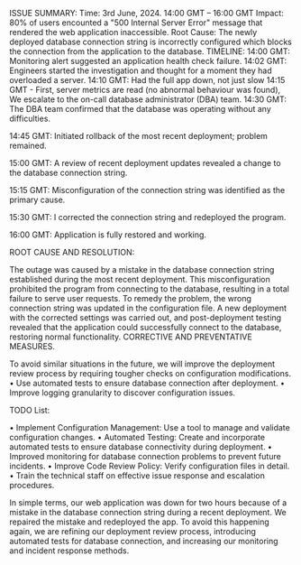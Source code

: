 ISSUE SUMMARY:
Time: 3rd June, 2024. 14:00 GMT – 16:00 GMT
Impact: 80% of users encounted a "500 Internal Server Error" message that rendered the web application inaccessible.
Root Cause: The newly deployed database connection string is incorrectly configured which blocks the connection from the application to the database.
TIMELINE:
14:00 GMT: Monitoring alert suggested an application health check failure.
14:02 GMT: Engineers started the investigation and thought for a moment they had overloaded a server.
14:10 GMT: Had the full app down, not just slow
14:15 GMT - First, server metrics are read (no abnormal behaviour was found), We escalate to the on-call database administrator (DBA) team.
14:30 GMT: The DBA team confirmed that the database was operating without any difficulties.

 14:45 GMT: Initiated rollback of the most recent deployment; problem remained.

 15:00 GMT: A review of recent deployment updates revealed a change to the database connection string.

 15:15 GMT: Misconfiguration of the connection string was identified as the primary cause.

 15:30 GMT: I corrected the connection string and redeployed the program.

 16:00 GMT: Application is fully restored and working.




 ROOT CAUSE AND RESOLUTION:

 The outage was caused by a mistake in the database connection string established during the most recent deployment. This misconfiguration prohibited the program from connecting to the database, resulting in a total failure to serve user requests.
 To remedy the problem, the wrong connection string was updated in the configuration file. A new deployment with the corrected settings was carried out, and post-deployment testing revealed that the application could successfully connect to the database, restoring normal functionality.
CORRECTIVE AND PREVENTATIVE MEASURES.

 To avoid similar situations in the future, we will improve the deployment review process by requiring tougher checks on configuration modifications.
 • Use automated tests to ensure database connection after deployment.
 • Improve logging granularity to discover configuration issues.
 
TODO List: 

 • Implement Configuration Management: Use a tool to manage and validate configuration changes.
 • Automated Testing: Create and incorporate automated tests to ensure database connectivity during deployment.
 • Improved monitoring for database connection problems to prevent future incidents.
 • Improve Code Review Policy: Verify configuration files in detail.
 • Train the technical staff on effective issue response and escalation procedures.
 
In simple terms, our web application was down for two hours because of a mistake in the database connection string during a recent deployment. We repaired the mistake and redeployed the app. To avoid this happening again, we are refining our deployment review process, introducing automated tests for database connection, and increasing our monitoring and incident response methods.
 


